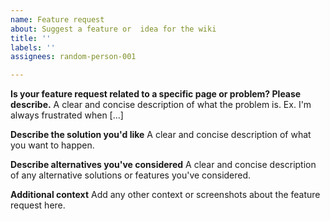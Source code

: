 ```yaml
---
name: Feature request
about: Suggest a feature or  idea for the wiki
title: ''
labels: ''
assignees: random-person-001

---
```


**Is your feature request related to a specific page or problem? Please describe.**
A clear and concise description of what the problem is. Ex. I'm always frustrated when [...]

**Describe the solution you'd like**
A clear and concise description of what you want to happen.

**Describe alternatives you've considered**
A clear and concise description of any alternative solutions or features you've considered.

**Additional context**
Add any other context or screenshots about the feature request here.
